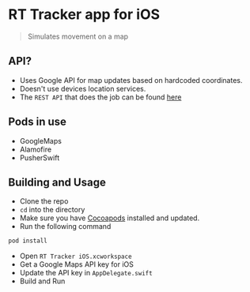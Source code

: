 # RT Tracker app for iOS
> Simulates movement on a map

## API?
- Uses Google API for map updates based on hardcoded coordinates.
- Doesn't use devices location services.
- The `REST API` that does the job can be found [here](https://github.com/ShawonAshraf/RTTracker-API)

## Pods in use
- GoogleMaps
- Alamofire
- PusherSwift

## Building and Usage
- Clone the repo
- `cd` into the directory
- Make sure you have [Cocoapods](https://cocoapods.org) installed and updated.
- Run the following command
```bash
pod install
```
- Open `RT Tracker iOS.xcworkspace`
- Get a Google Maps API key for iOS
- Update the API key in `AppDelegate.swift`
- Build and Run